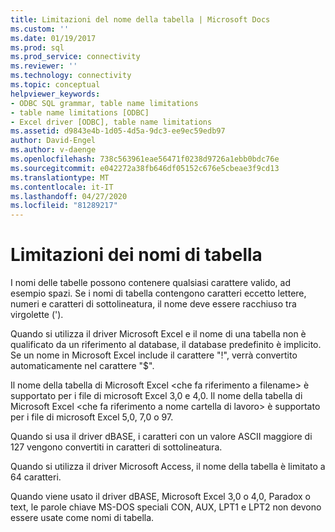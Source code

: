 ```yaml
---
title: Limitazioni del nome della tabella | Microsoft Docs
ms.custom: ''
ms.date: 01/19/2017
ms.prod: sql
ms.prod_service: connectivity
ms.reviewer: ''
ms.technology: connectivity
ms.topic: conceptual
helpviewer_keywords:
- ODBC SQL grammar, table name limitations
- table name limitations [ODBC]
- Excel driver [ODBC], table name limitations
ms.assetid: d9843e4b-1d05-4d5a-9dc3-ee9ec59edb97
author: David-Engel
ms.author: v-daenge
ms.openlocfilehash: 738c563961eae56471f0238d9726a1ebb0bdc76e
ms.sourcegitcommit: e042272a38fb646df05152c676e5cbeae3f9cd13
ms.translationtype: MT
ms.contentlocale: it-IT
ms.lasthandoff: 04/27/2020
ms.locfileid: "81289217"
---
```

# <a name="table-name-limitations"></a>Limitazioni dei nomi di tabella
I nomi delle tabelle possono contenere qualsiasi carattere valido, ad esempio spazi. Se i nomi di tabella contengono caratteri eccetto lettere, numeri e caratteri di sottolineatura, il nome deve essere racchiuso tra virgolette (').  
  
 Quando si utilizza il driver Microsoft Excel e il nome di una tabella non è qualificato da un riferimento al database, il database predefinito è implicito. Se un nome in Microsoft Excel include il carattere "!", verrà convertito automaticamente nel carattere "$".  
  
 Il nome della tabella di Microsoft Excel \<che fa riferimento a filename> è supportato per i file di microsoft Excel 3,0 e 4,0. Il nome della tabella di Microsoft Excel \<che fa riferimento a nome cartella di lavoro> è supportato per i file di microsoft Excel 5,0, 7,0 o 97.  
  
 Quando si usa il driver dBASE, i caratteri con un valore ASCII maggiore di 127 vengono convertiti in caratteri di sottolineatura.  
  
 Quando si utilizza il driver Microsoft Access, il nome della tabella è limitato a 64 caratteri.  
  
 Quando viene usato il driver dBASE, Microsoft Excel 3,0 o 4,0, Paradox o text, le parole chiave MS-DOS speciali CON, AUX, LPT1 e LPT2 non devono essere usate come nomi di tabella.
